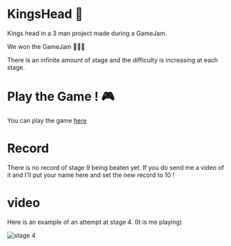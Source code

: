 # KingsHead 👑

Kings head in a 3 man project made during a GameJam. 

We won the GameJam 🎉🎉🎉

There is an infinite amount of stage and the difficulty is increasing at each stage.
# Play the Game ! 🎮

You can play the game [here](https://itectori.itch.io/kingshead)

# Record 

There is no record of stage 9 being beaten yet. If you do send me a video of it and I'll put your name here and set the new record to 10 !

# video

Here is an example of an attempt at stage 4. (It is me playing)

![stage 4](resources/kingsheadgifstage4.gif)
